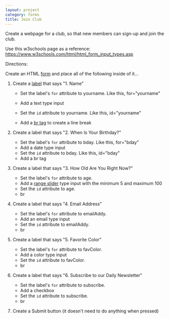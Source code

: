 ```yaml
---
layout: project
category: forms
title: Join Club
---
```

Create a webpage for a club, so that new members can sign-up and join the club.

Use this w3schools page as a reference: https://www.w3schools.com/html/html_form_input_types.asp

Directions:

Create an HTML [form](https://www.w3schools.com/html/html_forms.asp) and place all of the following inside of it...

  1. Create a [label](https://www.w3schools.com/tags/tag_label.asp) that says "1. Name"

      - Set the label's `for` attribute to yourname. Like this, for="yourname"

      - Add a text type input

      - Set the `id` attribute to yourname. Like this, id="yourname"

      - Add a [br tag](https://www.w3schools.com/tags/tag_br.asp) to create a line break

  2. Create a label that says "2. When Is Your Birthday?"

      - Set the label's `for` attribute to bday. Like this, for="bday"
      - Add a date type input
      - Set the `id` attribute to bday. Like this, id="bday"
      - Add a br tag

  3. Create a label that says "3. How Old Are You Right Now?"
      - Set the label's `for` attribute to age.
      - Add a [range slider](https://www.w3schools.com/tags/att_input_type_range.asp) type input with the minimum 5 and maximum 100
      - Set the `id` attribute to age.
      - br
  4. Create a label that says "4. Email Address"
      - Set the label's `for` attribute to emailAddy.
      - Add an email type input
      - Set the `id` attribute to emailAddy.
      - br
  5. Create a label that says "5. Favorite Color"
      - Set the label's `for` attribute to favColor.
      - Add a color type input
      - Set the `id` attribute to favColor.
      - br
  6. Create a label that says "6. Subscribe to our Daily Newsletter"
      - Set the label's `for` attribute to subscribe.
      - Add a checkbox
      - Set the `id` attribute to subscribe.
      - br
  7. Create a Submit button (it doesn't need to do anything when pressed)
